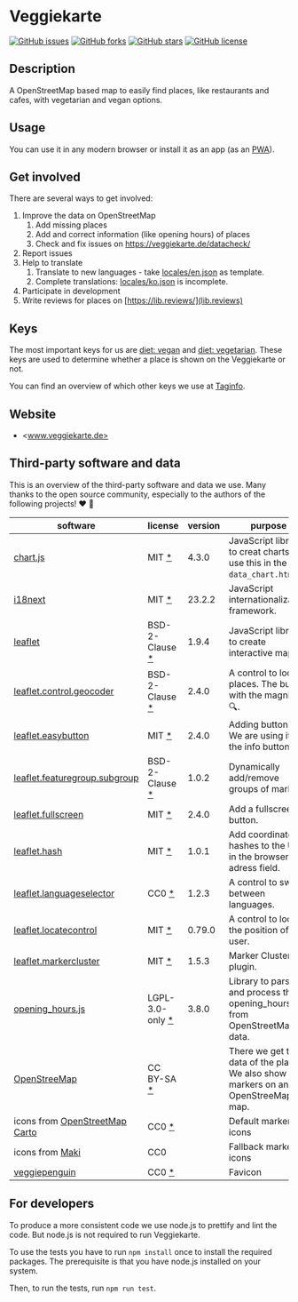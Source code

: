 # Veggiekarte

[![GitHub issues](https://img.shields.io/github/issues/piratenpanda/veggiekarte)](https://github.com/piratenpanda/veggiekarte/issues)
[![GitHub forks](https://img.shields.io/github/forks/piratenpanda/veggiekarte)](https://github.com/piratenpanda/veggiekarte/network)
[![GitHub stars](https://img.shields.io/github/stars/piratenpanda/veggiekarte)](https://github.com/piratenpanda/veggiekarte/stargazers)
[![GitHub license](https://img.shields.io/github/license/piratenpanda/veggiekarte?style=plastic)](https://github.com/piratenpanda/veggiekarte/blob/master/LICENSE)

## Description

A OpenStreetMap based map to easily find places, like restaurants and cafes, with vegetarian and vegan options.

## Usage

You can use it in any modern browser or install it as an app (as an [PWA](https://en.wikipedia.org/wiki/Progressive_web_application)).

## Get involved

There are several ways to get involved:

1. Improve the data on OpenStreetMap
   1. Add missing places
   2. Add and correct information (like opening hours) of places
   3. Check and fix issues on <https://veggiekarte.de/datacheck/>
2. Report issues
3. Help to translate
   1. Translate to new languages - take [locales/en.json](locales/en.json) as template.
   2. Complete translations: [locales/ko.json](locales/ko.json) is incomplete.
4. Participate in development
5. Write reviews for places on [https://lib.reviews/](lib.reviews)

## Keys

The most important keys for us are [diet: vegan](https://wiki.openstreetmap.org/wiki/DE:Key:diet:vegan) and [diet: vegetarian](https://wiki.openstreetmap.org/wiki/DE:Key:diet:vegetarian). These keys are used to determine whether a place is shown on the Veggiekarte or not.

You can find an overview of which other keys we use at [Taginfo](https://taginfo.openstreetmap.org/projects/veggiekarte#tags).

## Website

- <www.veggiekarte.de>

## Third-party software and data

This is an overview of the third-party software and data we use. Many thanks to the open source community, especially to the authors of the following projects! ❤️ 🍻

| software                                                                                   | license                                                                                                          | version | purpose                                                                               |
| ------------------------------------------------------------------------------------------ | ---------------------------------------------------------------------------------------------------------------- | ------- | ------------------------------------------------------------------------------------- |
| [chart.js](https://github.com/chartjs/Chart.js)                                            | MIT [\*](https://github.com/chartjs/Chart.js/blob/master/LICENSE.md)                                             | 4.3.0   | JavaScript library to creat charts. We use this in the `data_chart.html`.             |
| [i18next](https://github.com/i18next/i18next)                                              | MIT [\*](https://github.com/i18next/i18next/blob/master/LICENSE)                                                 | 23.2.2  | JavaScript internationalization framework.                                            |
| [leaflet](https://github.com/Leaflet/Leaflet/)                                             | BSD-2-Clause [\*](https://github.com/Leaflet/Leaflet/blob/master/LICENSE)                                        | 1.9.4   | JavaScript library to create interactive maps.                                        |
| [leaflet.control.geocoder](https://github.com/perliedman/leaflet-control-geocoder/)        | BSD-2-Clause [\*](https://github.com/perliedman/leaflet-control-geocoder/blob/master/LICENSE)                    | 2.4.0   | A control to locate places. The button with the magnifier 🔍.                         |
| [leaflet.easybutton](https://github.com/CliffCloud/Leaflet.EasyButton)                     | MIT [\*](https://github.com/CliffCloud/Leaflet.EasyButton/blob/master/LICENSE)                                   | 2.4.0   | Adding buttons. We are using it for the info button.                                  |
| [leaflet.featuregroup.subgroup](https://github.com/ghybs/Leaflet.FeatureGroup.SubGroup)    | BSD-2-Clause [\*](https://github.com/ghybs/Leaflet.FeatureGroup.SubGroup/blob/master/LICENSE)                    | 1.0.2   | Dynamically add/remove groups of markers.                                             |
| [leaflet.fullscreen](https://github.com/brunob/leaflet.fullscreen)                         | MIT [\*](https://github.com/brunob/leaflet.fullscreen/blob/master/LICENSE)                                       | 2.4.0   | Add a fullscreen button.                                                              |
| [leaflet.hash](https://github.com/siimots/leaflet-hash)                                    | MIT [\*](https://github.com/siimots/leaflet-hash/blob/master/LICENSE.md)                                         | 1.0.1   | Add coordinate hashes to the URL in the browser adress field.                         |
| [leaflet.languageselector](https://github.com/KristjanESPERANTO/Leaflet.LanguageSelector/) | CC0 [\*](https://github.com/KristjanESPERANTO/Leaflet.LanguageSelector/blob/master/LICENSE)                      | 1.2.3   | A control to switch between languages.                                                |
| [leaflet.locatecontrol](https://github.com/domoritz/leaflet-locatecontrol/)                | MIT [\*](https://github.com/domoritz/leaflet-locatecontrol/blob/gh-pages/LICENSE)                                | 0.79.0  | A control to locate the position of the user.                                         |
| [leaflet.markercluster](https://github.com/Leaflet/Leaflet.markercluster/)                 | MIT [\*](https://github.com/Leaflet/Leaflet.markercluster/blob/master/MIT-LICENCE.txt)                           | 1.5.3   | Marker Clustering plugin.                                                             |
| [opening_hours.js](https://github.com/opening-hours/opening_hours.js)                      | LGPL-3.0-only [\*](https://github.com/opening-hours/opening_hours.js/blob/master/LICENSES/LGPL-3.0-or-later.txt) | 3.8.0   | Library to parse and process the opening_hours tag from OpenStreetMap data.           |
| [OpenStreeMap](https://www.openstreetmap.org)                                              | CC BY-SA [\*](https://www.openstreetmap.org/copyright)                                                           |         | There we get the data of the places. We also show the markers on an OpenStreeMap map. |
| icons from [OpenStreetMap Carto](https://github.com/gravitystorm/openstreetmap-carto)      | CC0 [\*](https://github.com/gravitystorm/openstreetmap-carto/blob/master/LICENSE.txt)                            |         | Default marker icons                                                                  |
| icons from [Maki](https://labs.mapbox.com/maki-icons/)                                     | CC0                                                                                                              |         | Fallback marker icons                                                                 |
| [veggiepenguin](https://openclipart.org/detail/189178/veggiepenguin)                       | CC0 [\*](https://openclipart.org/share)                                                                          |         | Favicon                                                                               |

## For developers

To produce a more consistent code we use node.js to prettify and lint the code. But node.js is not required to run Veggiekarte.

To use the tests you have to run `npm install` once to install the required packages. The prerequisite is that you have node.js installed on your system.

Then, to run the tests, run `npm run test`.
